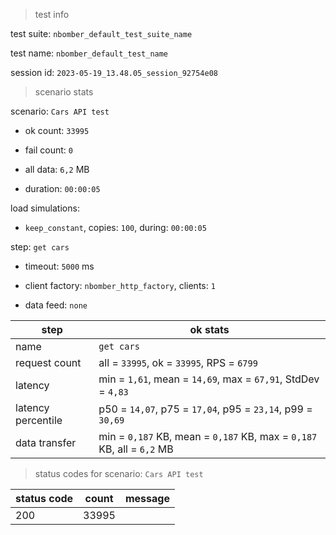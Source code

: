 > test info

test suite: `nbomber_default_test_suite_name`

test name: `nbomber_default_test_name`

session id: `2023-05-19_13.48.05_session_92754e08`

> scenario stats

scenario: `Cars API test`

  - ok count: `33995`

  - fail count: `0`

  - all data: `6,2` MB

  - duration: `00:00:05`

load simulations:

  - `keep_constant`, copies: `100`, during: `00:00:05`

step: `get cars`

  - timeout: `5000` ms

  - client factory: `nbomber_http_factory`, clients: `1`

  - data feed: `none`

|step|ok stats|
|---|---|
|name|`get cars`|
|request count|all = `33995`, ok = `33995`, RPS = `6799`|
|latency|min = `1,61`, mean = `14,69`, max = `67,91`, StdDev = `4,83`|
|latency percentile|p50 = `14,07`, p75 = `17,04`, p95 = `23,14`, p99 = `30,69`|
|data transfer|min = `0,187` KB, mean = `0,187` KB, max = `0,187` KB, all = `6,2` MB|


> status codes for scenario: `Cars API test`

|status code|count|message|
|---|---|---|
|200|33995||


